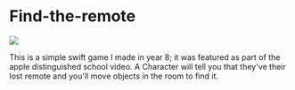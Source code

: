 # Find-the-remote

<img src="https://i.imgur.com/MHbJmtH.png"/>

This is a simple swift game I made in year 8; it was featured as part of the apple distinguished school video.
A Character will tell you that they've their lost remote and you'll move objects in the room to find it.
